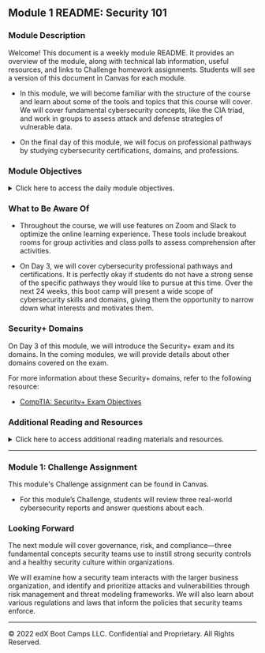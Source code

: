 ## Module 1 README: Security 101

### Module Description

Welcome! This document is a weekly module README. It provides an overview of the module, along with technical lab information, useful resources, and links to Challenge homework assignments. Students will see a version of this document in Canvas for each module.

- In this module, we will become familiar with the structure of the course and learn about some of the tools and topics that this course will cover. We will cover fundamental cybersecurity concepts, like the CIA triad, and work in groups to assess attack and defense strategies of vulnerable data. 

- On the final day of this module, we will focus on professional pathways by studying cybersecurity certifications, domains, and professions.


### Module Objectives 

<details>
    <summary>Click here to access the daily module objectives.</summary>

  <br>

- **Day 1:** The Cybersecurity Mindset

    - Explain the course structure and general direction of the program.

    - Recognize the high-level security strategies and tools that we will cover in class.

    - Define cybersecurity as the assessment of threats and the mitigation of risk.

    - Define the CIA triad and its elements.


- **Day 2:** Attacking and Defending

    - List different types of user, web, server, and database cybersecurity attacks.

    - Identify risk mitigation plan frameworks for user, web, server, and database cybersecurity attacks.


- **Day 3:** Surveying the Cyberspace

    - Consider roles and career pathways within the cybersecurity space.

    - Examine the landscape of certifications available to security professionals.

    - Explore what the Security+ exam is and which InfoSec pathways benefit from the certification.


</details>


### What to Be Aware Of

- Throughout the course, we will use features on Zoom and Slack to optimize the online learning experience. These tools include breakout rooms for group activities and class polls to assess comprehension after activities. 

- On Day 3, we will cover cybersecurity professional pathways and certifications. It is perfectly okay if students do not have a strong sense of the specific pathways they would like to pursue at this time. Over the next 24 weeks, this boot camp will present a wide scope of cybersecurity skills and domains, giving them the opportunity to narrow down what interests and motivates them.


### Security+ Domains

On Day 3 of this module, we will introduce the Security+ exam and its domains. In the coming modules, we will provide details about other domains covered on the exam. 

For more information about these Security+ domains, refer to the following resource: 
- [CompTIA: Security+ Exam Objectives](https://comptiacdn.azureedge.net/webcontent/docs/default-source/exam-objectives/comptia-security-sy0-601-exam-objectives-(2-0).pdf?sfvrsn=8c5889ff_2)


### Additional Reading and Resources

<details> 
<summary> Click here to access additional reading materials and resources. </summary>
</br>

These are the optional, recommended resources to supplement the concepts covered in this module: 

- :books: [Get Safe Online Glossary of Cybersecurity Terms](https://www.getsafeonline.org/glossary/) <!-- @CE Note substitution of this link for the previous link - the site terms for the previous source don't allow linking, but that site recommended this one for a similar and more comprehensive gloassary -->

- **Day 1 Resources**

    - [Cybersecurity Program Lab Solutions](https://docs.google.com/document/d/15nV-gRCICoF1KeoPbeCsl4tBrjHzIis7xwYhigmTx2U/edit#heading=h.w1sa7krascw4)
 
- **Day 2 Resources**

    - [Cisco: What Are the Most Common Cyber Attacks?](https://www.cisco.com/c/en/us/products/security/common-cyberattacks.html)


- **Day 3 Resources**

    - [Cyber Seek: Cybersecurity Career Pathway](https://www.cyberseek.org/pathway.html)

    - [Wikipedia: Computer Security Certifications](https://en.wikipedia.org/wiki/List_of_computer_security_certifications)


</details>

---

### Module 1: Challenge Assignment

This module's Challenge assignment can be found in Canvas.
- For this module’s Challenge, students will review three real-world cybersecurity reports and answer questions about each.


### Looking Forward 

The next module will cover governance, risk, and compliance—three fundamental concepts security teams use to instill strong security controls and a healthy security culture within organizations. 

We will examine how a security team interacts with the larger business organization, and identify and prioritize attacks and vulnerabilities through risk management and threat modeling frameworks. We will also learn about various regulations and laws that inform the policies that security teams enforce. 


---


© 2022 edX Boot Camps LLC. Confidential and Proprietary. All Rights Reserved.    
